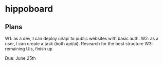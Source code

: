 # hippoboard

## Plans
W1: as a dev, I can deploy ui/api to public websites with basic auth.
W2: as a user, I can create a task (both api/ui). Research for the best structure
W3: remaining UIs, finish up

Due: June 25th
